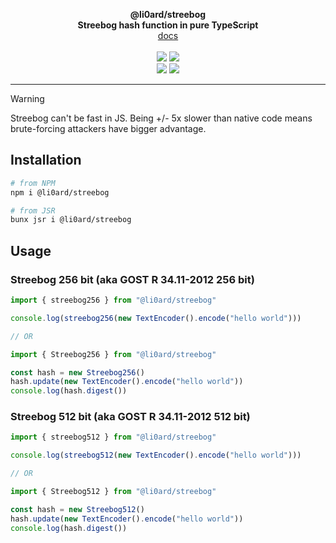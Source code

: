 <p align="center">
    <b>@li0ard/streebog</b><br>
    <b>Streebog hash function in pure TypeScript</b>
    <br>
    <a href="https://li0ard.is-cool.dev/streebog">docs</a>
    <br><br>
    <a href="https://github.com/li0ard/streebog/actions/workflows/test.yml"><img src="https://github.com/li0ard/streebog/actions/workflows/test.yml/badge.svg" /></a>
    <a href="https://github.com/li0ard/streebog/blob/main/LICENSE"><img src="https://img.shields.io/github/license/li0ard/streebog" /></a>
    <br>
    <a href="https://npmjs.com/package/@li0ard/streebog"><img src="https://img.shields.io/npm/v/@li0ard/streebog" /></a>
    <a href="https://jsr.io/@li0ard/streebog"><img src="https://jsr.io/badges/@li0ard/streebog" /></a>
    <br>
    <hr>
</p>

> [!WARNING]
> Streebog can't be fast in JS. Being +/- 5x slower than native code means brute-forcing attackers have bigger advantage.

## Installation

```bash
# from NPM
npm i @li0ard/streebog

# from JSR
bunx jsr i @li0ard/streebog
```

## Usage
### Streebog 256 bit (aka GOST R 34.11-2012 256 bit)
```ts
import { streebog256 } from "@li0ard/streebog"

console.log(streebog256(new TextEncoder().encode("hello world")))

// OR

import { Streebog256 } from "@li0ard/streebog"

const hash = new Streebog256()
hash.update(new TextEncoder().encode("hello world"))
console.log(hash.digest())
```

### Streebog 512 bit (aka GOST R 34.11-2012 512 bit)
```ts
import { streebog512 } from "@li0ard/streebog"

console.log(streebog512(new TextEncoder().encode("hello world")))

// OR

import { Streebog512 } from "@li0ard/streebog"

const hash = new Streebog512()
hash.update(new TextEncoder().encode("hello world"))
console.log(hash.digest())
```